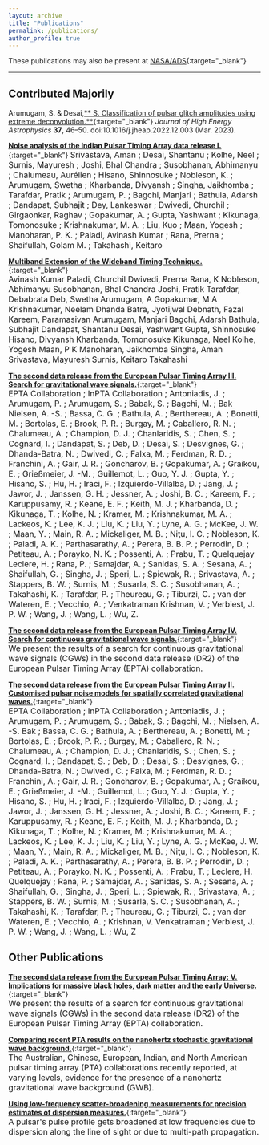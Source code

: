 ```yaml
---
layout: archive
title: "Publications"
permalink: /publications/
author_profile: true
---
```


These publications may also be present at [NASA/ADS](https://ui.adsabs.harvard.edu/search/p_=0&q=author%3A%22Arumugam%2C%20S.%22%20AND%20database%3Aastronomy&sort=date%20desc%2C%20bibcode%20desc){:target="_blank"}

---
## Contributed Majorily  

Arumugam, S. & Desai,[** S. Classification of pulsar glitch amplitudes using extreme deconvolution.**](https://www.sciencedirect.com/science/article/abs/pii/S2214404822000799?via%3Dihub){:target="_blank"} *Journal of High Energy Astrophysics* **37**, 46–50. doi:10.1016/j.jheap.2022.12.003 (Mar. 2023).

[**Noise analysis of the Indian Pulsar Timing Array data release I.**](https://journals.aps.org/prd/abstract/10.1103/PhysRevD.108.023008){:target="_blank"}
<font size="3"> Srivastava, Aman ; Desai, Shantanu ; Kolhe, Neel ; Surnis, Mayuresh ; Joshi, Bhal Chandra ; Susobhanan, Abhimanyu ; Chalumeau, Aurélien ; Hisano, Shinnosuke ; Nobleson, K. ; Arumugam, Swetha ; Kharbanda, Divyansh ; Singha, Jaikhomba ; Tarafdar, Pratik ; Arumugam, P. ; Bagchi, Manjari ; Bathula, Adarsh ; Dandapat, Subhajit ; Dey, Lankeswar ; Dwivedi, Churchil ; Girgaonkar, Raghav ; Gopakumar, A. ; Gupta, Yashwant ; Kikunaga, Tomonosuke ; Krishnakumar, M. A. ; Liu, Kuo ; Maan, Yogesh ; Manoharan, P. K. ; Paladi, Avinash Kumar ; Rana, Prerna ; Shaifullah, Golam M. ; Takahashi, Keitaro </font>


[**Multiband Extension of the Wideband Timing Technique.**](https://academic.oup.com/mnras/article/527/1/213/7310865){:target="_blank"}  
<font size="3"> Avinash Kumar Paladi, Churchil Dwivedi, Prerna Rana, K Nobleson, Abhimanyu Susobhanan, Bhal Chandra Joshi, Pratik Tarafdar, Debabrata Deb, Swetha Arumugam, A Gopakumar, M A Krishnakumar, Neelam Dhanda Batra, Jyotijwal Debnath, Fazal Kareem, Paramasivan Arumugam, Manjari Bagchi, Adarsh Bathula, Subhajit Dandapat, Shantanu Desai, Yashwant Gupta, Shinnosuke Hisano, Divyansh Kharbanda, Tomonosuke Kikunaga, Neel Kolhe, Yogesh Maan, P K Manoharan, Jaikhomba Singha, Aman Srivastava, Mayuresh Surnis, Keitaro Takahashi </font>


[**The second data release from the European Pulsar Timing Array III. Search for gravitational wave
signals.**](https://www.aanda.org/articles/aa/abs/2023/10/aa46844-23/aa46844-23.html){:target="_blank"}  
<font size="3"> EPTA Collaboration ; InPTA Collaboration ; Antoniadis, J. ; Arumugam, P. ; Arumugam, S. ; Babak, S. ; Bagchi, M. ; Bak Nielsen, A. -S. ; Bassa, C. G. ; Bathula, A. ; Berthereau, A. ; Bonetti, M. ; Bortolas, E. ; Brook, P. R. ; Burgay, M. ; Caballero, R. N. ; Chalumeau, A. ; Champion, D. J. ; Chanlaridis, S. ; Chen, S. ; Cognard, I. ; Dandapat, S. ; Deb, D. ; Desai, S. ; Desvignes, G. ; Dhanda-Batra, N. ; Dwivedi, C. ; Falxa, M. ; Ferdman, R. D. ; Franchini, A. ; Gair, J. R. ; Goncharov, B. ; Gopakumar, A. ; Graikou, E. ; Grießmeier, J. -M. ; Guillemot, L. ; Guo, Y. J. ; Gupta, Y. ; Hisano, S. ; Hu, H. ; Iraci, F. ; Izquierdo-Villalba, D. ; Jang, J. ; Jawor, J. ; Janssen, G. H. ; Jessner, A. ; Joshi, B. C. ; Kareem, F. ; Karuppusamy, R. ; Keane, E. F. ; Keith, M. J. ; Kharbanda, D. ; Kikunaga, T. ; Kolhe, N. ; Kramer, M. ; Krishnakumar, M. A. ; Lackeos, K. ; Lee, K. J. ; Liu, K. ; Liu, Y. ; Lyne, A. G. ; McKee, J. W. ; Maan, Y. ; Main, R. A. ; Mickaliger, M. B. ; Niţu, I. C. ; Nobleson, K. ; Paladi, A. K. ; Parthasarathy, A. ; Perera, B. B. P. ; Perrodin, D. ; Petiteau, A. ; Porayko, N. K. ; Possenti, A. ; Prabu, T. ; Quelquejay Leclere, H. ; Rana, P. ; Samajdar, A. ; Sanidas, S. A. ; Sesana, A. ; Shaifullah, G. ; Singha, J. ; Speri, L. ; Spiewak, R. ; Srivastava, A. ; Stappers, B. W. ; Surnis, M. ; Susarla, S. C. ; Susobhanan, A. ; Takahashi, K. ; Tarafdar, P. ; Theureau, G. ; Tiburzi, C. ; van der Wateren, E. ; Vecchio, A. ; Venkatraman Krishnan, V. ; Verbiest, J. P. W. ; Wang, J. ; Wang, L. ; Wu, Z. </font>


[**The second data release from the European Pulsar Timing Array IV. Search for continuous gravitational
wave signals.**](https://arxiv.org/abs/2306.16226){:target="_blank"}  
<font size="3"> We present the results of a search for continuous gravitational wave signals (CGWs) in the second data release (DR2) of the European Pulsar Timing Array (EPTA) collaboration.</font>


[**The second data release from the European Pulsar Timing Array II. Customised pulsar noise models
for spatially correlated gravitational waves.**](https://www.aanda.org/articles/aa/full_html/2023/10/aa46842-23/aa46842-23.html){:target="_blank"}  
<font size="3"> EPTA Collaboration ; InPTA Collaboration ; Antoniadis, J. ; Arumugam, P. ; Arumugam, S.  ; Babak, S. ; Bagchi, M. ; Nielsen, A. -S. Bak ; Bassa, C. G. ; Bathula, A. ; Berthereau, A. ; Bonetti, M. ; Bortolas, E. ; Brook, P. R. ; Burgay, M. ; Caballero, R. N. ; Chalumeau, A. ; Champion, D. J. ; Chanlaridis, S. ; Chen, S. ; Cognard, I. ; Dandapat, S. ; Deb, D. ; Desai, S. ; Desvignes, G. ; Dhanda-Batra, N. ; Dwivedi, C. ; Falxa, M. ; Ferdman, R. D. ; Franchini, A. ; Gair, J. R. ; Goncharov, B. ; Gopakumar, A. ; Graikou, E. ; Grießmeier, J. -M. ; Guillemot, L. ; Guo, Y. J. ; Gupta, Y. ; Hisano, S. ; Hu, H. ; Iraci, F. ; Izquierdo-Villalba, D. ; Jang, J. ; Jawor, J. ; Janssen, G. H. ; Jessner, A. ; Joshi, B. C. ; Kareem, F. ; Karuppusamy, R. ; Keane, E. F. ; Keith, M. J. ; Kharbanda, D. ; Kikunaga, T. ; Kolhe, N. ; Kramer, M. ; Krishnakumar, M. A. ; Lackeos, K. ; Lee, K. J. ; Liu, K. ; Liu, Y. ; Lyne, A. G. ; McKee, J. W. ; Maan, Y. ; Main, R. A. ; Mickaliger, M. B. ; Niţu, I. C. ; Nobleson, K. ; Paladi, A. K. ; Parthasarathy, A. ; Perera, B. B. P. ; Perrodin, D. ; Petiteau, A. ; Porayko, N. K. ; Possenti, A. ; Prabu, T. ; Leclere, H. Quelquejay ; Rana, P. ; Samajdar, A. ; Sanidas, S. A. ; Sesana, A. ; Shaifullah, G. ; Singha, J. ; Speri, L. ; Spiewak, R. ; Srivastava, A. ; Stappers, B. W. ; Surnis, M. ; Susarla, S. C. ; Susobhanan, A. ; Takahashi, K. ; Tarafdar, P. ; Theureau, G. ; Tiburzi, C. ; van der Wateren, E. ; Vecchio, A. ; Krishnan, V. Venkatraman ; Verbiest, J. P. W. ; Wang, J. ; Wang, L. ; Wu, Z </font>


## Other Publications 
[**The second data release from the European Pulsar Timing Array: V. Implications for massive black holes,
dark matter and the early Universe.**](https://arxiv.org/abs/2306.162271){:target="_blank"}  
<font size="3"> We present the results of a search for continuous gravitational wave signals (CGWs) in the second data release (DR2) of the European Pulsar Timing Array (EPTA) collaboration.</font>


[**Comparing recent PTA results on the nanohertz stochastic gravitational wave background.**](https://arxiv.org/abs/2309.00693){:target="_blank"}  
<font size="3"> The Australian, Chinese, European, Indian, and North American pulsar timing array (PTA) collaborations recently reported, at varying levels, evidence for the presence of a nanohertz gravitational wave background (GWB). </font>


[**Using low-frequency scatter-broadening measurements for precision estimates of dispersion measures.**](https://arxiv.org/abs/2309.16765){:target="_blank"}  
<font size="3"> A pulsar's pulse profile gets broadened at low frequencies due to dispersion along the line of sight or due to multi-path propagation.</font>

